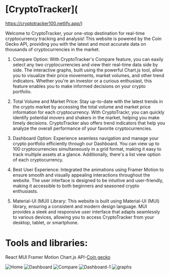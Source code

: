 # [CryptoTracker](
https://cryptotracker100.netlify.app/)

Welcome to CryptoTracker, your one-stop destination for real-time cryptocurrency tracking and analysis! This website is powered by the Coin Gecko API, providing you with the latest and most accurate data on thousands of cryptocurrencies in the market.

1. Compare Option:
With CryptoTracker's Compare feature, you can easily select any two cryptocurrencies and view their real-time data side by side. The interactive graphs, built using the powerful Chart.js tool, allow you to visualize their price movements, market volumes, and other trend indicators. Whether you're an investor or a curious enthusiast, this feature enables you to make informed decisions on your crypto portfolio.

2. Total Volume and Market Price:
Stay up-to-date with the latest trends in the crypto market by accessing the total volume and market price information for each cryptocurrency. With CryptoTrackr, you can quickly identify potential movers and shakers in the market, helping you make timely decisions. CryptoTracker also offers trend indicators that help you analyze the overall performance of your favorite cryptocurrencies. 

3. Dashboard Option:
Experience seamless navigation and manage your crypto portfolio efficiently through our Dashboard. You can view up to 100 cryptocurrencies simultaneously in a grid format, making it easy to track multiple assets at a glance. Additionally, there's a list view option of each cryptocurrency.

4. Best User Experience:
Integrated the animations using Framer Motion to ensure smooth and visually appealing interactions throughout the website. The user interface is designed to be intuitive and user-friendly, making it accessible to both beginners and seasoned crypto enthusiasts.

5. Material-UI (MUI) Library:
This website is built using Material-UI (MUI) library, ensuring a consistent and modern design language. MUI provides a sleek and responsive user interface that adapts seamlessly to various devices, allowing you to access CryptoTracker from your desktop, tablet, or smartphone.

# Tools and libraries:
React
MUI
Framer Motion
Chart.js
API-[Coin gecko]([url](https://www.coingecko.com/))

![Home](https://github.com/Sandy177000/CryptoTracker/assets/112424645/f79250bc-787b-41ab-b575-104f0b230771)
![Dashboard](https://github.com/Sandy177000/CryptoTracker/assets/112424645/ea4d50a8-0391-49ca-9e13-d86c26202989)
![Compare](https://github.com/Sandy177000/CryptoTracker/assets/112424645/2c99cbc7-b29a-44ad-809f-8b27b1a3bf3d)
![Dashboard-1](https://github.com/Sandy177000/CryptoTracker/assets/112424645/740f6281-8d6f-4cc5-9f7c-c0921cb4d386)
![graphs](https://github.com/Sandy177000/CryptoTracker/assets/112424645/e6d34791-9c05-40e8-ad57-ca9d07d17d38)
